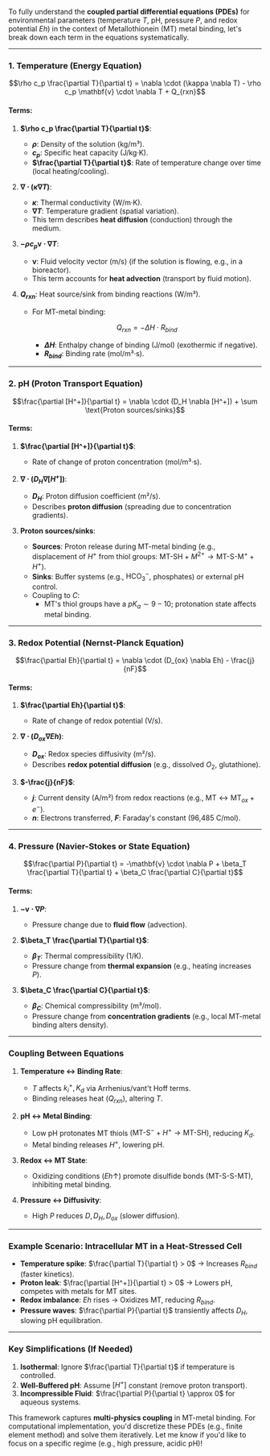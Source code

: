 To fully understand the **coupled partial differential equations (PDEs)** for environmental parameters (temperature $T$, pH, pressure $P$, and redox potential $Eh$) in the context of Metallothionein (MT) metal binding, let's break down each term in the equations systematically.

---

### **1. Temperature (Energy Equation)**

$$\rho c_p \frac{\partial T}{\partial t} = \nabla \cdot (\kappa \nabla T) - \rho c_p \mathbf{v} \cdot \nabla T + Q_{rxn}$$

#### **Terms:**
1. **$\rho c_p \frac{\partial T}{\partial t}$**:  
   - **$\rho$**: Density of the solution (kg/m³).  
   - **$c_p$**: Specific heat capacity (J/kg·K).  
   - **$\frac{\partial T}{\partial t}$**: Rate of temperature change over time (local heating/cooling).  

2. **$\nabla \cdot (\kappa \nabla T)$**:  
   - **$\kappa$**: Thermal conductivity (W/m·K).  
   - **$\nabla T$**: Temperature gradient (spatial variation).  
   - This term describes **heat diffusion** (conduction) through the medium.  

3. **$-\rho c_p \mathbf{v} \cdot \nabla T$**:  
   - **$\mathbf{v}$**: Fluid velocity vector (m/s) (if the solution is flowing, e.g., in a bioreactor).  
   - This term accounts for **heat advection** (transport by fluid motion).  

4. **$Q_{rxn}$**: Heat source/sink from binding reactions (W/m³).  
   - For MT-metal binding:  
     
     $$Q_{rxn} = -\Delta H \cdot R_{bind}$$
     
     - **$\Delta H$**: Enthalpy change of binding (J/mol) (exothermic if negative).  
     - **$R_{bind}$**: Binding rate (mol/m³·s).  

---

### **2. pH (Proton Transport Equation)**

$$\frac{\partial [H^+]}{\partial t} = \nabla \cdot (D_H \nabla [H^+]) + \sum \text{Proton sources/sinks}$$

#### **Terms:**
1. **$\frac{\partial [H^+]}{\partial t}$**:  
   - Rate of change of proton concentration (mol/m³·s).  

2. **$\nabla \cdot (D_H \nabla [H^+])$**:  
   - **$D_H$**: Proton diffusion coefficient (m²/s).  
   - Describes **proton diffusion** (spreading due to concentration gradients).  

3. **Proton sources/sinks**:  
   - **Sources**: Proton release during MT-metal binding (e.g., displacement of $H^+$ from thiol groups: $\text{MT-SH} + M^{2+} \rightarrow \text{MT-S-M}^+ + H^+$).  
   - **Sinks**: Buffer systems (e.g., $\text{HCO}_3^-$, phosphates) or external pH control.  
   - Coupling to $C$:  
     - MT's thiol groups have a $pK_a \sim 9-10$; protonation state affects metal binding.  

---

### **3. Redox Potential (Nernst-Planck Equation)**

$$\frac{\partial Eh}{\partial t} = \nabla \cdot (D_{ox} \nabla Eh) - \frac{j}{nF}$$

#### **Terms:**
1. **$\frac{\partial Eh}{\partial t}$**:  
   - Rate of change of redox potential (V/s).  

2. **$\nabla \cdot (D_{ox} \nabla Eh)$**:  
   - **$D_{ox}$**: Redox species diffusivity (m²/s).  
   - Describes **redox potential diffusion** (e.g., dissolved $O_2$, glutathione).  

3. **$-\frac{j}{nF}$**:  
   - **$j$**: Current density (A/m²) from redox reactions (e.g., $\text{MT} \leftrightarrow \text{MT}_{ox} + e^-$).  
   - **$n$**: Electrons transferred, **$F$**: Faraday's constant (96,485 C/mol).  

---

### **4. Pressure (Navier-Stokes or State Equation)**

$$\frac{\partial P}{\partial t} = -\mathbf{v} \cdot \nabla P + \beta_T \frac{\partial T}{\partial t} + \beta_C \frac{\partial C}{\partial t}$$

#### **Terms:**
1. **$-\mathbf{v} \cdot \nabla P$**:  
   - Pressure change due to **fluid flow** (advection).  

2. **$\beta_T \frac{\partial T}{\partial t}$**:  
   - **$\beta_T$**: Thermal compressibility (1/K).  
   - Pressure change from **thermal expansion** (e.g., heating increases $P$).  

3. **$\beta_C \frac{\partial C}{\partial t}$**:  
   - **$\beta_C$**: Chemical compressibility (m³/mol).  
   - Pressure change from **concentration gradients** (e.g., local MT-metal binding alters density).  

---

### **Coupling Between Equations**
1. **Temperature ↔ Binding Rate**:  
   - $T$ affects $k_i^+, K_d$ via Arrhenius/vant't Hoff terms.  
   - Binding releases heat ($Q_{rxn}$), altering $T$.  

2. **pH ↔ Metal Binding**:  
   - Low pH protonates MT thiols ($\text{MT-S}^- + H^+ \rightarrow \text{MT-SH}$), reducing $K_d$.  
   - Metal binding releases $H^+$, lowering pH.  

3. **Redox ↔ MT State**:  
   - Oxidizing conditions ($Eh \uparrow$) promote disulfide bonds ($\text{MT-S-S-MT}$), inhibiting metal binding.  

4. **Pressure ↔ Diffusivity**:  
   - High $P$ reduces $D, D_H, D_{ox}$ (slower diffusion).  

---

### **Example Scenario: Intracellular MT in a Heat-Stressed Cell**
- **Temperature spike**: $\frac{\partial T}{\partial t} > 0$ → Increases $R_{bind}$ (faster kinetics).  
- **Proton leak**: $\frac{\partial [H^+]}{\partial t} > 0$ → Lowers pH, competes with metals for MT sites.  
- **Redox imbalance**: $Eh$ rises → Oxidizes MT, reducing $R_{bind}$.  
- **Pressure waves**: $\frac{\partial P}{\partial t}$ transiently affects $D_H$, slowing pH equilibration.  

---

### **Key Simplifications (If Needed)**
1. **Isothermal**: Ignore $\frac{\partial T}{\partial t}$ if temperature is controlled.  
2. **Well-Buffered pH**: Assume $[H^+]$ constant (remove proton transport).  
3. **Incompressible Fluid**: $\frac{\partial P}{\partial t} \approx 0$ for aqueous systems.  

This framework captures **multi-physics coupling** in MT-metal binding. For computational implementation, you'd discretize these PDEs (e.g., finite element method) and solve them iteratively. Let me know if you'd like to focus on a specific regime (e.g., high pressure, acidic pH)!